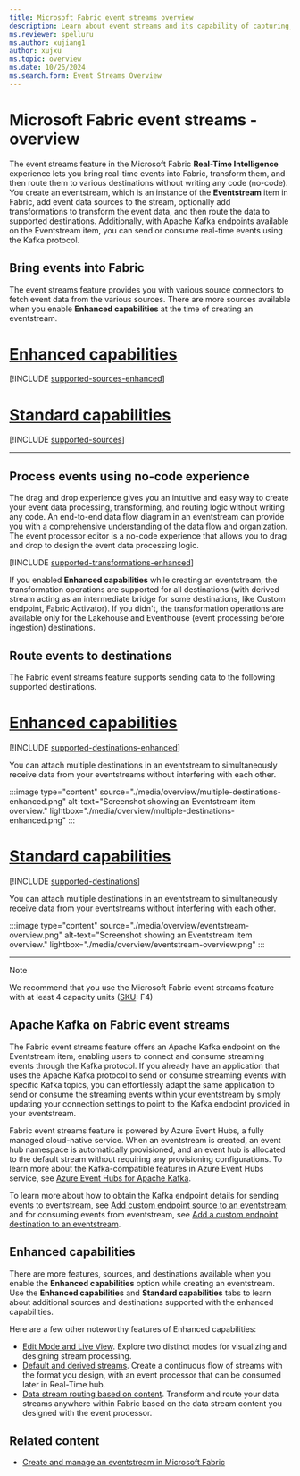 ```yaml
---
title: Microsoft Fabric event streams overview
description: Learn about event streams and its capability of capturing, transforming, and routing real-time events to various destinations in Microsoft Fabric.
ms.reviewer: spelluru
ms.author: xujiang1
author: xujxu
ms.topic: overview
ms.date: 10/26/2024
ms.search.form: Event Streams Overview
---
```


# Microsoft Fabric event streams - overview
The event streams feature in the Microsoft Fabric **Real-Time Intelligence** experience lets you bring real-time events into Fabric, transform them, and then route them to various destinations without writing any code (no-code). You create an eventstream, which is an instance of the **Eventstream** item in Fabric, add event data sources to the stream, optionally add transformations to transform the event data, and then route the data to supported destinations. Additionally, with Apache Kafka endpoints available on the Eventstream item, you can send or consume real-time events using the Kafka protocol.

## Bring events into Fabric
The event streams feature provides you with various source connectors to fetch event data from the various sources. There are more sources available when you enable **Enhanced capabilities** at the time of creating an eventstream. 



# [Enhanced capabilities](#tab/enhancedcapabilities)

[!INCLUDE [supported-sources-enhanced](./includes/supported-sources-enhanced.md)]

# [Standard capabilities](#tab/standardcapabilities)

[!INCLUDE [supported-sources](./includes/supported-sources-standard.md)]

---

## Process events using no-code experience
The drag and drop experience gives you an intuitive and easy way to create your event data processing, transforming, and routing logic without writing any code. An end-to-end data flow diagram in an eventstream can provide you with a comprehensive understanding of the data flow and organization. The event processor editor is a no-code experience that allows you to drag and drop to design the event data processing logic. 

[!INCLUDE [supported-transformations-enhanced](./includes/supported-transformations-enhanced.md)]

If you enabled **Enhanced capabilities** while creating an eventstream, the transformation operations are supported for all destinations (with derived stream acting as an intermediate bridge for some destinations, like Custom endpoint, Fabric Activator). If you didn't, the transformation operations are available only for the Lakehouse and Eventhouse (event processing before ingestion) destinations.

## Route events to destinations
The Fabric event streams feature supports sending data to the following supported destinations. 

# [Enhanced capabilities](#tab/enhancedcapabilities)

[!INCLUDE [supported-destinations-enhanced](./includes/supported-destinations-enhanced.md)]

You can attach multiple destinations in an eventstream to simultaneously receive data from your eventstreams without interfering with each other.

:::image type="content" source="./media/overview/multiple-destinations-enhanced.png" alt-text="Screenshot showing an Eventstream item overview." lightbox="./media/overview/multiple-destinations-enhanced.png" :::

# [Standard capabilities](#tab/standardcapabilities)

[!INCLUDE [supported-destinations](./includes/supported-destinations-standard.md)]

You can attach multiple destinations in an eventstream to simultaneously receive data from your eventstreams without interfering with each other.

:::image type="content" source="./media/overview/eventstream-overview.png" alt-text="Screenshot showing an Eventstream item overview." lightbox="./media/overview/eventstream-overview.png" :::

---


> [!NOTE]
> We recommend that you use the Microsoft Fabric event streams feature with at least 4 capacity units ([SKU](../../enterprise/licenses.md#capacity): F4)

## Apache Kafka on Fabric event streams 
The Fabric event streams feature offers an Apache Kafka endpoint on the Eventstream item, enabling users to connect and consume streaming events through the Kafka protocol. If you already have an application that uses the Apache Kafka protocol to send or consume streaming events with specific Kafka topics, you can effortlessly adapt the same application to send or consume the streaming events within your eventstream by simply updating your connection settings to point to the Kafka endpoint provided in your eventstream. 

Fabric event streams feature is powered by Azure Event Hubs, a fully managed cloud-native service. When an eventstream is created, an event hub namespace is automatically provisioned, and an event hub is allocated to the default stream without requiring any provisioning configurations. To learn more about the Kafka-compatible features in Azure Event Hubs service, see [Azure Event Hubs for Apache Kafka](/azure/event-hubs/azure-event-hubs-kafka-overview).

To learn more about how to obtain the Kafka endpoint details for sending events to eventstream, see [Add custom endpoint source to an eventstream](./add-source-custom-app.md); and for consuming events from eventstream, see [Add a custom endpoint destination to an eventstream](./add-destination-custom-app.md).
## Enhanced capabilities
There are more features, sources, and destinations available when you enable the **Enhanced capabilities** option while creating an eventstream. Use the **Enhanced capabilities** and **Standard capabilities** tabs to learn about additional sources and destinations supported with the enhanced capabilities. 

Here are a few other noteworthy features of Enhanced capabilities:

- [Edit Mode and Live View](edit-publish.md#edit-mode-and-live-view). Explore two distinct modes for visualizing and designing stream processing.
- [Default and derived streams](create-default-derived-streams.md). Create a continuous flow of streams with the format you design, with an event processor that can be consumed later in Real-Time hub.
- [Data stream routing based on content](route-events-based-on-content.md). Transform and route your data streams anywhere within Fabric based on the data stream content you designed with the event processor.

## Related content

- [Create and manage an eventstream in Microsoft Fabric](./create-manage-an-eventstream.md)
